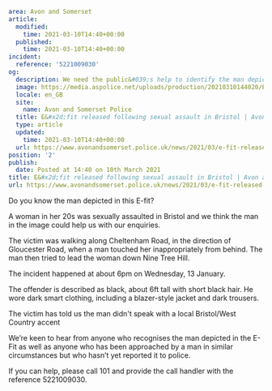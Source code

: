 ```yaml
area: Avon and Somerset
article:
  modified:
    time: 2021-03-10T14:40+00:00
  published:
    time: 2021-03-10T14:40+00:00
incident:
  reference: '5221009030'
og:
  description: We need the public&#039;s help to identify the man depicted in the image.
  image: https://media.aspolice.net/uploads/production/20210310144020/EFIT-web.jpg
  locale: en_GB
  site:
    name: Avon and Somerset Police
  title: E&#x2d;fit released following sexual assault in Bristol | Avon and Somerset Police
  type: article
  updated:
    time: 2021-03-10T14:40+00:00
  url: https://www.avonandsomerset.police.uk/news/2021/03/e-fit-released-following-sexual-assault-in-bristol/
position: '2'
publish:
  date: Posted at 14:40 on 10th March 2021
title: E&#x2d;fit released following sexual assault in Bristol | Avon and Somerset Police
url: https://www.avonandsomerset.police.uk/news/2021/03/e-fit-released-following-sexual-assault-in-bristol/
```

Do you know the man depicted in this E-fit?

A woman in her 20s was sexually assaulted in Bristol and we think the man in the image could help us with our enquiries.

The victim was walking along Cheltenham Road, in the direction of Gloucester Road, when a man touched her inappropriately from behind. The man then tried to lead the woman down Nine Tree Hill.

The incident happened at about 6pm on Wednesday, 13 January.

The offender is described as black, about 6ft tall with short black hair. He wore dark smart clothing, including a blazer-style jacket and dark trousers.

The victim has told us the man didn't speak with a local Bristol/West Country accent

We’re keen to hear from anyone who recognises the man depicted in the E-Fit as well as anyone who has been approached by a man in similar circumstances but who hasn’t yet reported it to police.

If you can help, please call 101 and provide the call handler with the reference 5221009030.
